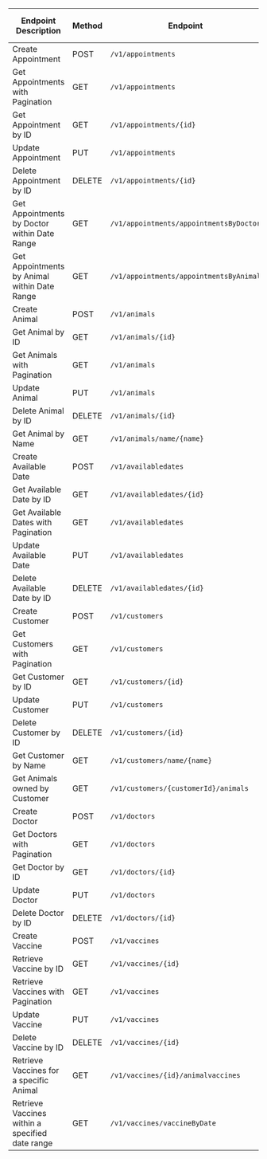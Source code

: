| Endpoint Description                            | Method | Endpoint                                | Request Body                                         | Response                                            | HTTP Response Status |
|-------------------------------------------------|--------|-----------------------------------------|------------------------------------------------------|-----------------------------------------------------|----------------------|
| Create Appointment                              | POST   | `/v1/appointments`                      | `AppointmentSaveRequest`                             | `ResultData<AppointmentResponse>`                   | 201 Created          |
| Get Appointments with Pagination                | GET    | `/v1/appointments`                      | Query Parameters: `page`, `pageSize`                 | `ResultData<CursorResponse<AppointmentResponse>>`   | 200 OK               |
| Get Appointment by ID                           | GET    | `/v1/appointments/{id}`                 | Path Parameter: `id`                                 | `ResultData<AppointmentResponse>`                   | 200 OK               |
| Update Appointment                              | PUT    | `/v1/appointments`                      | `AppointmentUpdateRequest`                           | `ResultData<AppointmentResponse>`                   | 200 OK               |
| Delete Appointment by ID                        | DELETE | `/v1/appointments/{id}`                 | Path Parameter: `id`                                 | `Result`                                            | 200 OK               |
| Get Appointments by Doctor within Date Range    | GET    | `/v1/appointments/appointmentsByDoctor` | Query Parameters: `doctorId`, `startDate`, `endDate` | List of `Appointment`                               | 200 OK               |
| Get Appointments by Animal within Date Range    | GET    | `/v1/appointments/appointmentsByAnimal` | Query Parameters: `animalId`, `startDate`, `endDate` | List of `Appointment`                               | 200 OK               |
| Create Animal                                   | POST   | `/v1/animals`                           | `AnimalSaveRequest`                                  | `ResultData<AnimalResponse>`                        | 201 Created          |
| Get Animal by ID                                | GET    | `/v1/animals/{id}`                      | Path Parameter: `id`                                 | `ResultData<AnimalResponse>`                        | 200 OK               |
| Get Animals with Pagination                     | GET    | `/v1/animals`                           | Query Parameters: `page`, `pageSize`                 | `ResultData<CursorResponse<AnimalResponse>>`        | 200 OK               |
| Update Animal                                   | PUT    | `/v1/animals`                           | `AnimalUpdateRequest`                                | `ResultData<AnimalResponse>`                        | 200 OK               |
| Delete Animal by ID                             | DELETE | `/v1/animals/{id}`                      | Path Parameter: `id`                                 | `Result`                                            | 200 OK               |
| Get Animal by Name                              | GET    | `/v1/animals/name/{name}`               | Path Parameter: `name`                               | `ResultData<AnimalResponse>`                        | 200 OK               |  
| Create Available Date                           | POST   | `/v1/availabledates`                    | `AvailableDateSaveRequest`                           | `ResultData<AvailableDateResponse>`                 | 201 Created          |
| Get Available Date by ID                        | GET    | `/v1/availabledates/{id}`               | Path Parameter: `id`                                 | `ResultData<AvailableDateResponse>`                 | 200 OK               |
| Get Available Dates with Pagination             | GET    | `/v1/availabledates`                    | Query Parameters: `page`, `pageSize`                 | `ResultData<CursorResponse<AvailableDateResponse>>` | 200 OK               |
| Update Available Date                           | PUT    | `/v1/availabledates`                    | `AvailableDateUpdateRequest`                         | `ResultData<AvailableDateResponse>`                 | 200 OK               |
| Delete Available Date by ID                     | DELETE | `/v1/availabledates/{id}`               | Path Parameter: `id`                                 | `Result`                                            | 200 OK               |
| Create Customer                                 | POST   | `/v1/customers`                         | `CustomerSaveRequest`                                | `ResultData<CustomerResponse>`                      | 201 Created          |
| Get Customers with Pagination                   | GET    | `/v1/customers`                         | Query Parameters: `page`, `pageSize`                 | `ResultData<CursorResponse<CustomerResponse>>`      | 200 OK               |
| Get Customer by ID                              | GET    | `/v1/customers/{id}`                    | Path Parameter: `id`                                 | `ResultData<CustomerResponse>`                      | 200 OK               |
| Update Customer                                 | PUT    | `/v1/customers`                         | `CustomerUpdateRequest`                              | `ResultData<CustomerResponse>`                      | 200 OK               |
| Delete Customer by ID                           | DELETE | `/v1/customers/{id}`                    | Path Parameter: `id`                                 | `Result`                                            | 200 OK               |
| Get Customer by Name                            | GET    | `/v1/customers/name/{name}`             | Path Parameter: `name`                               | `ResultData<CustomerResponse>`                      | 200 OK               |
| Get Animals owned by Customer                   | GET    | `/v1/customers/{customerId}/animals`    | Path Parameter: `customerId`                         | `ResultData<List<AnimalResponse>>`                  | 200 OK               |
| Create Doctor                                   | POST   | `/v1/doctors`                           | `DoctorSaveRequest`                                  | `ResultData<DoctorResponse>`                        | 201 Created          |
| Get Doctors with Pagination                     | GET    | `/v1/doctors`                           | Query Parameters: `page`, `pageSize`                 | `ResultData<CursorResponse<DoctorResponse>>`        | 200 OK               |
| Get Doctor by ID                                | GET    | `/v1/doctors/{id}`                      | Path Parameter: `id`                                 | `ResultData<DoctorResponse>`                        | 200 OK               |
| Update Doctor                                   | PUT    | `/v1/doctors`                           | `DoctorUpdateRequest`                                | `ResultData<DoctorResponse>`                        | 200 OK               |
| Delete Doctor by ID                             | DELETE | `/v1/doctors/{id}`                      | Path Parameter: `id`                                 | `Result`                                            | 200 OK               |
| Create Vaccine                                  | POST   | `/v1/vaccines`                          | `VaccineSaveRequest`                                 | `ResultData<VaccineResponse>`                       | 201 Created          |
| Retrieve Vaccine by ID                          | GET    | `/v1/vaccines/{id}`                     | Path Parameter: `id`                                 | `ResultData<VaccineResponse>`                       | 200 OK               |
| Retrieve Vaccines with Pagination               | GET    | `/v1/vaccines`                          | Query Parameters: `page`, `pageSize`                 | `ResultData<CursorResponse<VaccineResponse>>`       | 200 OK               |
| Update Vaccine                                  | PUT    | `/v1/vaccines`                          | `VaccineUpdateRequest`                               | `ResultData<VaccineResponse>`                       | 200 OK               |
| Delete Vaccine by ID                            | DELETE | `/v1/vaccines/{id}`                     | Path Parameter: `id`                                 | `Result`                                            | 200 OK               |
| Retrieve Vaccines for a specific Animal         | GET    | `/v1/vaccines/{id}/animalvaccines`      | Path Parameter: `id`                                 | `ResultData<List<VaccineResponse>>`                 | 200 OK               |
| Retrieve Vaccines within a specified date range | GET    | `/v1/vaccines/vaccineByDate`            | Query Parameters: `startDate`, `finishDate`          | `List<Vaccine>`                                     | 200 OK               |